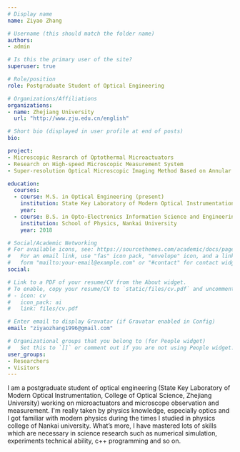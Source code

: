 ```yaml
---
# Display name
name: Ziyao Zhang

# Username (this should match the folder name)
authors:
- admin

# Is this the primary user of the site?
superuser: true

# Role/position
role: Postgraduate Student of Optical Engineering

# Organizations/Affiliations
organizations:
- name: Zhejiang University
  url: "http://www.zju.edu.cn/english"

# Short bio (displayed in user profile at end of posts)
bio:

project:
- Microscopic Resrarch of Optothermal Microactuators
- Research on High-speed Microscopic Measurement System
- Super-resolution Optical Microscopic Imaging Method Based on Annular Illumination

education:
  courses:
  - course: M.S. in Optical Engineering (present)
    institution: State Key Laboratory of Modern Optical Instrumentation,College of Optical Science and Engineering, Zhejiang University
    year:
  - course: B.S. in Opto-Electronics Information Science and Engineering
    institution: School of Physics, Nankai University
    year: 2018

# Social/Academic Networking
# For available icons, see: https://sourcethemes.com/academic/docs/page-builder/#icons
#   For an email link, use "fas" icon pack, "envelope" icon, and a link in the
#   form "mailto:your-email@example.com" or "#contact" for contact widget.
social:

# Link to a PDF of your resume/CV from the About widget.
# To enable, copy your resume/CV to `static/files/cv.pdf` and uncomment the lines below.
# - icon: cv
#   icon_pack: ai
#   link: files/cv.pdf

# Enter email to display Gravatar (if Gravatar enabled in Config)
email: "ziyaozhang1996@gmail.com"

# Organizational groups that you belong to (for People widget)
#   Set this to `[]` or comment out if you are not using People widget.
user_groups:
- Researchers
- Visitors
---
```


I am a postgraduate student of optical engineering (State Key Laboratory of Modern Optical Instrumentation, College of Optical Science, Zhejiang University) working on microactuators and microscope observation and measurement. I'm really taken by physics knowledge, especially optics and I got familiar with modern physics during the times I studied in physics college of Nankai university. What’s more, I have mastered lots of skills which are necessary in science research such as numerical simulation, experiments technical ability, c++ programming and so on.


